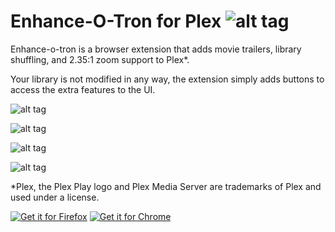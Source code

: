 # Enhance-O-Tron for Plex ![alt tag](https://raw.githubusercontent.com/conceptualspace/enhance-o-tron-for-plex/master/src/img/icon48.png) 

Enhance-o-tron is a browser extension that adds movie trailers, library shuffling, and 2.35:1 zoom support to Plex*.

Your library is not modified in any way, the extension simply adds buttons to access the extra features to the UI.

![alt tag](https://raw.githubusercontent.com/conceptualspace/enhance-o-tron-for-plex/master/assets/plex-logo-flat-small.png)

![alt tag](https://raw.githubusercontent.com/conceptualspace/enhance-o-tron-for-plex/master/assets/screenshot-shuffle.png)

![alt tag](https://raw.githubusercontent.com/conceptualspace/enhance-o-tron-for-plex/master/assets/screenshot-trailer.png)

![alt tag](https://raw.githubusercontent.com/conceptualspace/enhance-o-tron-for-plex/master/assets/screenshot-zoom.png)

*Plex, the Plex Play logo and Plex Media Server are trademarks of Plex and used under a license.

<a href='https://addons.mozilla.org/en-US/firefox/addon/enhance-o-tron-for-plex/'><img alt='Get it for Firefox' src='https://github.com/conceptualspace/enhance-o-tron-for-plex/raw/master/assets/ff-badge.png'/></a> <a href='https://chrome.google.com/webstore/detail/enhance-o-tron-for-plex'><img alt='Get it for Chrome' src='https://github.com/conceptualspace/enhance-o-tron-for-plex/raw/master/assets/chrome-badge.png'/></a>
